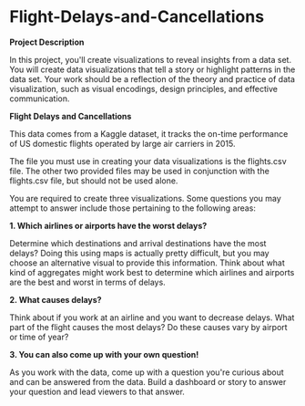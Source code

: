 # Flight-Delays-and-Cancellations

**Project Description** 

In this project, you'll create visualizations to reveal insights from a data set. You will create data visualizations that tell a story or highlight patterns in the data set. Your work should be a reflection of the theory and practice of data visualization, such as visual encodings, design principles, and effective communication.

**Flight Delays and Cancellations**

This data comes from a Kaggle dataset, it tracks the on-time performance of US domestic flights operated by large air carriers in 2015. 

The file you must use in creating your data visualizations is the flights.csv file. The other two provided files may be used in conjunction with the flights.csv file, but should not be used alone.

You are required to create three visualizations. Some questions you may attempt to answer include those pertaining to the following areas:

**1. Which airlines or airports have the worst delays?**

Determine which destinations and arrival destinations have the most delays? Doing this using maps is actually pretty difficult, but you may choose an alternative visual to provide this information. Think about what kind of aggregates might work best to determine which airlines and airports are the best and worst in terms of delays.

**2. What causes delays?**

Think about if you work at an airline and you want to decrease delays. What part of the flight causes the most delays? Do these causes vary by airport or time of year?

**3. You can also come up with your own question!**

As you work with the data, come up with a question you're curious about and can be answered from the data. Build a dashboard or story to answer your question and lead viewers to that answer.

